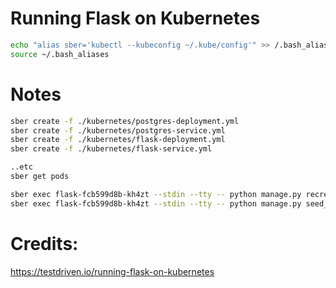 # Running Flask on Kubernetes

```sh
echo "alias sber='kubectl --kubeconfig ~/.kube/config'" >> /.bash_aliases
source ~/.bash_aliases
```

# Notes


```sh
sber create -f ./kubernetes/postgres-deployment.yml 
sber create -f ./kubernetes/postgres-service.yml
sber create -f ./kubernetes/flask-deployment.yml
sber create -f ./kubernetes/flask-service.yml

..etc
sber get pods

sber exec flask-fcb599d8b-kh4zt --stdin --tty -- python manage.py recreate_db
sber exec flask-fcb599d8b-kh4zt --stdin --tty -- python manage.py seed_db
```

# Credits:
https://testdriven.io/running-flask-on-kubernetes